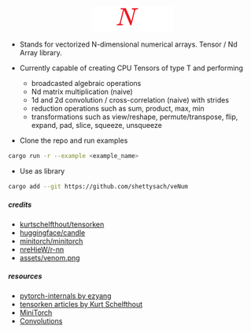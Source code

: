 <div align="center">
    <img src="assets/icon.png" width="33%">
</div>

- Stands for vectorized N-dimensional numerical arrays. Tensor / Nd Array library.
- Currently capable of creating CPU Tensors of type T and performing 
    - broadcasted algebraic operations
    - Nd matrix multiplication (naive)
    - 1d and 2d convolution / cross-correlation (naive) with strides
    - reduction operations such as sum, product, max, min
    - transformations such as view/reshape, permute/transpose, flip, expand, pad, slice, squeeze, unsqueeze

- Clone the repo and run examples
```bash
cargo run -r --example <example_name>
```
- Use as library
```bash
cargo add --git https://github.com/shettysach/veNum
```

##### credits

- [kurtschelfthout/tensorken](https://github.com/kurtschelfthout/tensorken)
- [huggingface/candle](https://github.com/huggingface/candle)
- [minitorch/minitorch](https://github.com/minitorch/minitorch)
- [nreHieW/r-nn](https://github.com/nreHieW/r-nn)
- [assets/venom.png](https://www.reddit.com/r/metalgearsolid/comments/2xn8f2/i_heard_yall_like_sprites/)

##### resources

- [pytorch-internals by ezyang](http://blog.ezyang.com/2019/05/pytorch-internals/)
- [tensorken articles by Kurt Schelfthout](https://getcode.substack.com/p/fun-and-hackable-tensors-in-rust)
- [MiniTorch](https://minitorch.github.io/)
- [Convolutions](https://youtu.be/Lakz2MoHy6o?si=hsYi2IzxUwv3LOkW)
